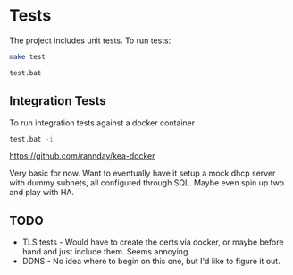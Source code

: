 # Tests

The project includes unit tests. To run tests:

```bash
make test
```
```bash
test.bat
```
## Integration Tests
To run integration tests against a docker container  
```bash
test.bat -i
```
https://github.com/rannday/kea-docker  

Very basic for now. Want to eventually have it setup a mock dhcp server with dummy subnets, all configured through SQL. Maybe even spin up two and play with HA.
## TODO
- TLS tests - Would have to create the certs via docker, or maybe before hand and just include them. Seems annoying.
- DDNS - No idea where to begin on this one, but I'd like to figure it out.